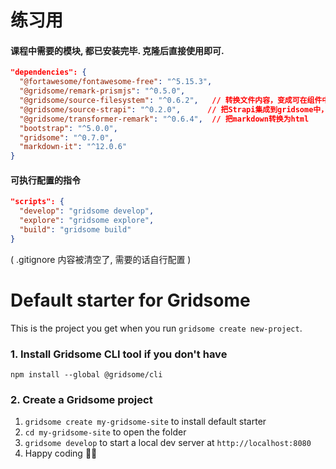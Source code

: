 # 练习用

#### 课程中需要的模块, 都已安装完毕. 克隆后直接使用即可. 

```json
"dependencies": {
  "@fortawesome/fontawesome-free": "^5.15.3",
  "@gridsome/remark-prismjs": "^0.5.0",
  "@gridsome/source-filesystem": "^0.6.2",   // 转换文件内容，变成可在组件中被GraphQL获取的数据
  "@gridsome/source-strapi": "^0.2.0",      // 把Strapi集成到gridsome中，就能预取API数据再做预渲染
  "@gridsome/transformer-remark": "^0.6.4",  // 把markdown转换为html
  "bootstrap": "^5.0.0",
  "gridsome": "^0.7.0",
  "markdown-it": "^12.0.6"
}
```

#### 可执行配置的指令

```json
"scripts": {
  "develop": "gridsome develop",
  "explore": "gridsome explore",
  "build": "gridsome build"
}
```

(  .gitignore 内容被清空了, 需要的话自行配置 )





# Default starter for Gridsome

This is the project you get when you run `gridsome create new-project`.

### 1. Install Gridsome CLI tool if you don't have

`npm install --global @gridsome/cli`

### 2. Create a Gridsome project

1. `gridsome create my-gridsome-site` to install default starter
2. `cd my-gridsome-site` to open the folder
3. `gridsome develop` to start a local dev server at `http://localhost:8080`
4. Happy coding 🎉🙌
